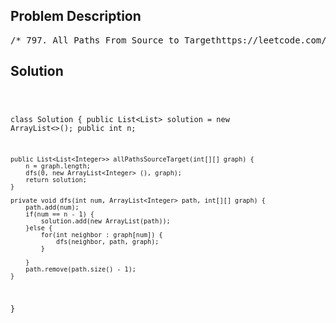 <!--
<style>
  body { font-family: Arial, sans-serif; }
  .container { max-width: 700px; margin: 0 auto; padding: 10px; }
  .comment-block { background-color: #f9f9f9; padding: 10px; border-left: 5px solid #ccc; overflow-wrap: break-word; white-space: pre-wrap; }
  .code-block { background-color: #f4f4f4; padding: 10px; border: 1px solid #ddd; overflow-wrap: break-word; white-space: pre-wrap; }
</style>
-->

<div class='container'>
<h2>Problem Description</h2>
<div class='comment-block'>
<pre>
/* 797. All Paths From Source to Targethttps://leetcode.com/problems/all-paths-from-source-to-target/Given a directed acyclic graph (DAG) of n nodes labeled from 0 to n - 1, find all possible paths from node 0 to node n - 1 and return them in any order.The graph is given as follows: graph[i] is a list of all nodes you can visit from node i(i.e., there is a directed edge from node i to node graph[i][j]).Example 1:Input: graph = [[1,2],[3],[3],[]]Output: [[0,1,3],[0,2,3]]Explanation: There are two paths: 0 -> 1 -> 3 and 0 -> 2 -> 3.Example 2:Input: graph = [[4,3,1],[3,2,4],[3],[4],[]]Output: [[0,4],[0,3,4],[0,1,3,4],[0,1,2,3,4],[0,1,4]]Example 3:Input: graph = [[1],[]]Output: [[0,1]]Example 4:Input: graph = [[1,2,3],[2],[3],[]]Output: [[0,1,2,3],[0,2,3],[0,3]]Example 5:Input: graph = [[1,3],[2],[3],[]]Output: [[0,1,2,3],[0,3]]Constraints:n == graph.length2 <= n <= 150 <= graph[i][j] < ngraph[i][j] != i (i.e., there will be no self-loops).All the elements of graph[i] are unique.The input graph is guaranteed to be a DAG.*/</pre>
</div>

<h2>Solution</h2>
<div class='code-block'>
<pre><code class='language-java'>

class Solution {
    public List<List<Integer>> solution = new ArrayList<>();
    public int n;
    
    public List<List<Integer>> allPathsSourceTarget(int[][] graph) {
        n = graph.length;
        dfs(0, new ArrayList<Integer> (), graph);
        return solution;
    }
    
    private void dfs(int num, ArrayList<Integer> path, int[][] graph) {
        path.add(num);
        if(num == n - 1) {
            solution.add(new ArrayList(path));          
        }else {
            for(int neighbor : graph[num]) {
                dfs(neighbor, path, graph); 
            }
 
        }
        path.remove(path.size() - 1);
    }
}</code></pre>
</div>
</div>
